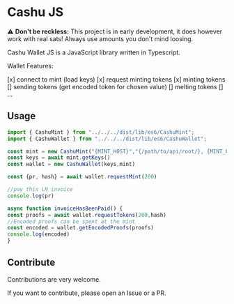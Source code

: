 # Cashu JS

⚠️ __Don't be reckless:__ This project is in early development, it does however work with real sats! Always use amounts you don't mind loosing.

Cashu Wallet JS is a JavaScript library written in Typescript.

Wallet Features:

[x] connect to mint (load keys)
[x] request minting tokens
[x] minting tokens
[] sending tokens (get encoded token for chosen value)
[] melting tokens
[] ...

## Usage

```javascript
import { CashuMint } from "../../../dist/lib/es6/CashuMint";
import { CashuWallet } from "../../../dist/lib/es6/CashuWallet";

const mint = new CashuMint("{MINT_HOST}","{/path/to/api/root/}, {MINT_PORT}")
const keys = await mint.getKeys()
const wallet = new CashuWallet(keys,mint)

const {pr, hash} = await wallet.requestMint(200)

//pay this LN invoice
console.log(pr)

async function invoiceHasBeenPaid() {
const proofs = await wallet.requestTokens(200,hash)
//Encoded proofs can be spent at the mint
const encoded = wallet.getEncodedProofs(proofs)
console.log(encoded)
}

```

## Contribute

Contributions are very welcome.

If you want to contribute, please open an Issue or a PR. 